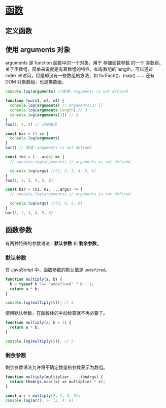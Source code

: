 # [函数](https://developer.mozilla.org/zh-CN/docs/Web/JavaScript/Guide/Functions)

## 定义函数

## 使用 arguments 对象

arguments 是 function 函数中的一个对象，用于 存储函数参数 的一个 类数组。
关于类数组，简单来说就是有着数组的特性，如有数组的 length，可以通过 index 来访问，但是却没有一些数组的方法，如 forEach()、map() …… 还有 DOM 对象数组，也是类数组。

```js
console.log(arguments) //报错：arguments is not defined

function foo(n1, n2, n3) {
  console.log(arguments) // Arguments(3) []
  console.log(arguments.length) // 3
  console.log(arguments[1]) // 2
}
foo(1, 2, 3) // 正确输出

const bar = () => {
  console.log(arguments)
}
bar() // 报错：arguments is not defined
```

```js
const foo = (...args) => {
  // console.log(arguments) // arguments is not defined

  console.log(args) //[1, 2, 3, 4, 5, 6]
}
foo(1, 2, 3, 4, 5, 6)

const bar = (n1, n2, ...args) => {
  // console.log(arguments) // arguments is not defined

  console.log(args) //[3, 4, 5, 6]
}
bar(1, 2, 3, 4, 5, 6)
```

## 函数参数

有两种特殊的参数语法：**默认参数** 和 **剩余参数**。

### 默认参数

在 JavaScript 中，函数参数的默认值是 `undefined`。

```js
function multiply(a, b) {
  b = typeof b !== "undefined" ? b : 1;
  return a * b;
}

console.log(multiply(5)); // 5
```

使用默认参数，在函数体的手动检查就不再必要了。

```js
function multiply(a, b = 1) {
  return a * b;
}

console.log(multiply(5)); // 5
```

### 剩余参数

剩余参数语法允许将不确定数量的参数表示为数组。

```js
function multiply(multiplier, ...theArgs) {
  return theArgs.map((x) => multiplier * x);
}

const arr = multiply(2, 1, 2, 3);
console.log(arr); // [2, 4, 6]
```
